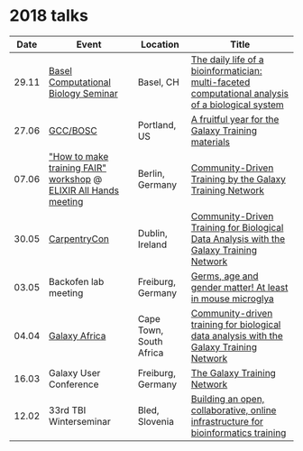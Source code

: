 2018 talks
==========

Date | Event | Location | Title
--- | --- | --- | ---
29.11 | [Basel Computational Biology Seminar](https://www.biozentrum.unibas.ch/news-events/events/seminar-series/basel-computational-biology-seminar-series-spring-2018-bc2/) | Basel, CH | [The daily life of a bioinformatician: multi-faceted computational analysis of a biological system](10_29_comp_sys_bio_seminar)
27.06 | [GCC/BOSC](https://gccbosc2018.sched.com/) | Portland, US | [A fruitful year for the Galaxy Training materials](06_27_gcc)
07.06 | ["How to make training FAIR" workshop](https://docs.google.com/document/d/1wrKUyD_GSq1HakpaOpU8u7KOReBk4S6BpYFDBziaBN0/edit?usp=sharing) @ [ELIXIR All Hands meeting](https://www.elixir-europe.org/events/elixir-all-hands-2018) | Berlin, Germany | [Community-Driven Training by the Galaxy Training Network](18/06_07_elixir_ahm)
30.05 | [CarpentryCon](http://www.carpentrycon.org/) | Dublin, Ireland | [Community-Driven Training for Biological Data Analysis with the Galaxy Training Network](06_30_carpentry_con)
03.05 | Backofen lab meeting | Freiburg, Germany | [Germs, age and gender matter! At least in mouse microglya](05_03_backofen_lab)
04.04 | [Galaxy Africa](http://galaxyafrica.sanbi.ac.za/) | Cape Town, South Africa | [Community-driven training for biological data analysis with the Galaxy Training Network](04_04_galaxy_africa)
16.03 | Galaxy User Conference | Freiburg, Germany | [The Galaxy Training Network](03_16_galaxy_user_conf)
12.02 | 33rd TBI Winterseminar | Bled, Slovenia | [Building an open, collaborative, online infrastructure for bioinformatics training](02_12_bled)

